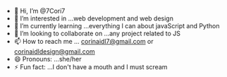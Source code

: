 - 👋 Hi, I’m @7Cori7
- 👀 I’m interested in ...web development and web design
- 🌱 I’m currently learning ...everything I can about javaScript and Python
- 💞️ I’m looking to collaborate on ...any project related to JS
- 📫 How to reach me ... corinaidl7@gmail.com or corinaidldesign@gmail.com
- 😄 Pronouns: ...she/her 
- ⚡ Fun fact: ...I don't have a mouth and I must scream

<!---
7Cori7/7Cori7 is a ✨ special ✨ repository because its `README.md` (this file) appears on your GitHub profile.
You can click the Preview link to take a look at your changes.
--->

